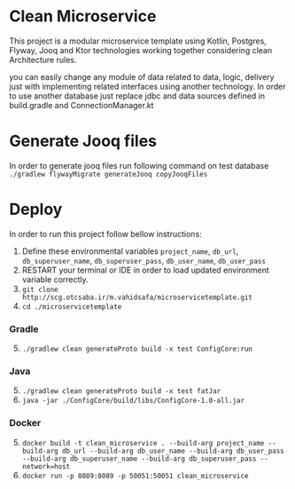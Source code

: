 # Clean Microservice
This project is a modular microservice template using Kotlin, Postgres, Flyway, Jooq and Ktor technologies working together considering clean Architecture rules.

you can easily change any module of data related to data, logic, delivery just with implementing related interfaces using another technology.
In order to use another database just replace jdbc and data sources defined in build.gradle and ConnectionManager.kt
# Generate Jooq files
In order to generate jooq files run following command on test database 
```./gradlew flywayMigrate generateJooq copyJooqFiles```
# Deploy
In order to run this project follow bellow instructions:
1. Define these environmental variables ```project_name```, ```db_url```, ```db_superuser_name```, ```db_superuser_pass```, ```db_user_name```, ```db_user_pass```
2. RESTART your terminal or IDE in order to load updated environment variable correctly.
3. ```git clone http://scg.otcsaba.ir/m.vahidsafa/microservicetemplate.git```
4. ```cd ./microservicetemplate```
### Gradle
5. ```./gradlew clean generateProto build -x test ConfigCore:run```
### Java
5. ```./gradlew clean generateProto build -x test fatJar```
6. ```java -jar ./ConfigCore/build/libs/ConfigCore-1.0-all.jar```
### Docker
5. ```docker build -t clean_microservice . --build-arg project_name --build-arg db_url --build-arg db_user_name --build-arg db_user_pass --build-arg db_superuser_name --build-arg db_superuser_pass --network=host```
6. ```docker run -p 8089:8089 -p 50051:50051 clean_microservice```